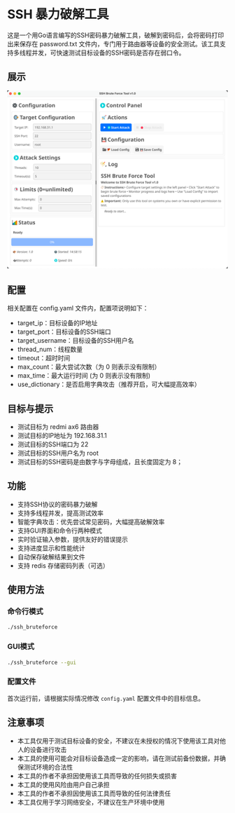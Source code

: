 # SSH 暴力破解工具

这是一个用Go语言编写的SSH密码暴力破解工具，破解到密码后，会将密码打印出来保存在 password.txt 文件内，专门用于路由器等设备的安全测试。该工具支持多线程并发，可快速测试目标设备的SSH密码是否存在弱口令。

## 展示

![](./screenshot.png)

## 配置

相关配置在 config.yaml 文件内，配置项说明如下：

- target_ip：目标设备的IP地址
- target_port：目标设备的SSH端口
- target_username：目标设备的SSH用户名
- thread_num：线程数量
- timeout：超时时间
- max_count：最大尝试次数（为 0 则表示没有限制）
- max_time：最大运行时间 (为 0 则表示没有限制)
- use_dictionary：是否启用字典攻击（推荐开启，可大幅提高效率）

## 目标与提示

- 测试目标为 redmi ax6 路由器
- 测试目标的IP地址为 192.168.31.1
- 测试目标的SSH端口为 22
- 测试目标的SSH用户名为 root
- 测试目标的SSH密码是由数字与字母组成，且长度固定为 8；

## 功能

- 支持SSH协议的密码暴力破解
- 支持多线程并发，提高测试效率
- 智能字典攻击：优先尝试常见密码，大幅提高破解效率
- 支持GUI界面和命令行两种模式
- 实时验证输入参数，提供友好的错误提示
- 支持进度显示和性能统计
- 自动保存破解结果到文件
- 支持 redis 存储密码列表（可选）

## 使用方法

### 命令行模式
```bash
./ssh_bruteforce
```

### GUI模式
```bash
./ssh_bruteforce --gui
```

### 配置文件
首次运行前，请根据实际情况修改 `config.yaml` 配置文件中的目标信息。

## 注意事项

- 本工具仅用于测试目标设备的安全，不建议在未授权的情况下使用该工具对他人的设备进行攻击
- 本工具的使用可能会对目标设备造成一定的影响，请在测试前备份数据，并确保测试环境的合法性
- 本工具的作者不承担因使用该工具而导致的任何损失或损害
- 本工具的使用风险由用户自己承担
- 本工具的作者不承担因使用该工具而导致的任何法律责任
- 本工具仅用于学习网络安全，不建议在生产环境中使用
